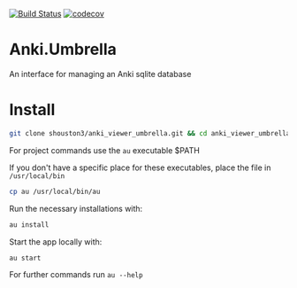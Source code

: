 [![Build Status](https://travis-ci.org/shouston3/anki_viewer_umbrella.svg?branch=master)](https://travis-ci.org/shouston3/anki_viewer_umbrella)
[![codecov](https://codecov.io/gh/shouston3/anki_viewer_umbrella/branch/master/graph/badge.svg)](https://codecov.io/gh/shouston3/anki_viewer_umbrella)

# Anki.Umbrella

An interface for managing an Anki sqlite database

# Install

```bash
git clone shouston3/anki_viewer_umbrella.git && cd anki_viewer_umbrella
```

For project commands use the `au` executable $PATH

If you don't have a specific place for these executables, place the file in `/usr/local/bin`

```bash
cp au /usr/local/bin/au
```

Run the necessary installations with:

```bash
au install
```

Start the app locally with:

```bash
au start
```

For further commands run `au --help`
